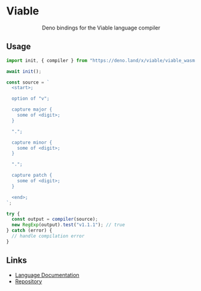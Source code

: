 # Viable

<p align="center">
Deno bindings for the Viable language compiler
</p>

## Usage

```ts
import init, { compiler } from "https://deno.land/x/viable/viable_wasm.js";

await init();

const source = `
  <start>;

  option of "v";

  capture major {
    some of <digit>;
  }

  ".";

  capture minor {
    some of <digit>;
  }

  ".";

  capture patch {
    some of <digit>;
  }

  <end>;
`;

try {
  const output = compiler(source);
  new RegExp(output).test("v1.1.1"); // true
} catch (error) {
  // handle compilation error
}
```

## Links

- [Language Documentation](https://yoav-lavi.github.io/viable/book/)
- [Repository](https://github.com/yoav-lavi/viable)